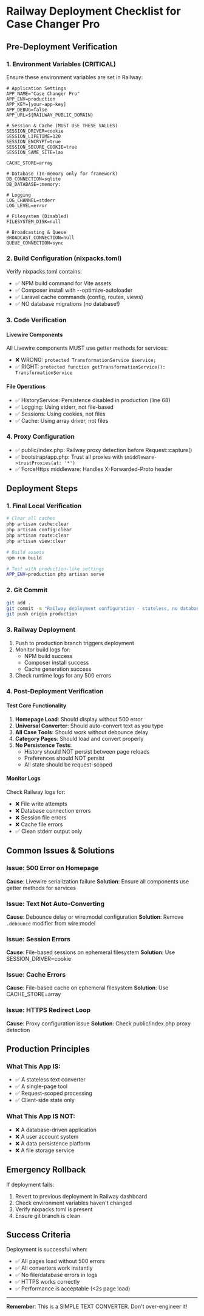 # Railway Deployment Checklist for Case Changer Pro

## Pre-Deployment Verification

### 1. Environment Variables (CRITICAL)
Ensure these environment variables are set in Railway:

```env
# Application Settings
APP_NAME="Case Changer Pro"
APP_ENV=production
APP_KEY=[your-app-key]
APP_DEBUG=false
APP_URL=${RAILWAY_PUBLIC_DOMAIN}

# Session & Cache (MUST USE THESE VALUES)
SESSION_DRIVER=cookie
SESSION_LIFETIME=120
SESSION_ENCRYPT=true
SESSION_SECURE_COOKIE=true
SESSION_SAME_SITE=lax

CACHE_STORE=array

# Database (In-memory only for framework)
DB_CONNECTION=sqlite
DB_DATABASE=:memory:

# Logging
LOG_CHANNEL=stderr
LOG_LEVEL=error

# Filesystem (Disabled)
FILESYSTEM_DISK=null

# Broadcasting & Queue
BROADCAST_CONNECTION=null
QUEUE_CONNECTION=sync
```

### 2. Build Configuration (nixpacks.toml)
Verify nixpacks.toml contains:
- ✅ NPM build command for Vite assets
- ✅ Composer install with --optimize-autoloader
- ✅ Laravel cache commands (config, routes, views)
- ✅ NO database migrations (no database!)

### 3. Code Verification

#### Livewire Components
All Livewire components MUST use getter methods for services:
- ❌ WRONG: `protected TransformationService $service;`
- ✅ RIGHT: `protected function getTransformationService(): TransformationService`

#### File Operations
- ✅ HistoryService: Persistence disabled in production (line 68)
- ✅ Logging: Using stderr, not file-based
- ✅ Sessions: Using cookies, not files
- ✅ Cache: Using array driver, not files

### 4. Proxy Configuration
- ✅ public/index.php: Railway proxy detection before Request::capture()
- ✅ bootstrap/app.php: Trust all proxies with `$middleware->trustProxies(at: '*')`
- ✅ ForceHttps middleware: Handles X-Forwarded-Proto header

## Deployment Steps

### 1. Final Local Verification
```bash
# Clear all caches
php artisan cache:clear
php artisan config:clear
php artisan route:clear
php artisan view:clear

# Build assets
npm run build

# Test with production-like settings
APP_ENV=production php artisan serve
```

### 2. Git Commit
```bash
git add .
git commit -m "Railway deployment configuration - stateless, no database"
git push origin production
```

### 3. Railway Deployment
1. Push to production branch triggers deployment
2. Monitor build logs for:
   - NPM build success
   - Composer install success
   - Cache generation success
3. Check runtime logs for any 500 errors

### 4. Post-Deployment Verification

#### Test Core Functionality
1. **Homepage Load**: Should display without 500 error
2. **Universal Converter**: Should auto-convert text as you type
3. **All Case Tools**: Should work without debounce delay
4. **Category Pages**: Should load and convert properly
5. **No Persistence Tests**: 
   - History should NOT persist between page reloads
   - Preferences should NOT persist
   - All state should be request-scoped

#### Monitor Logs
Check Railway logs for:
- ❌ File write attempts
- ❌ Database connection errors
- ❌ Session file errors
- ❌ Cache file errors
- ✅ Clean stderr output only

## Common Issues & Solutions

### Issue: 500 Error on Homepage
**Cause**: Livewire serialization failure
**Solution**: Ensure all components use getter methods for services

### Issue: Text Not Auto-Converting
**Cause**: Debounce delay or wire:model configuration
**Solution**: Remove `.debounce` modifier from wire:model

### Issue: Session Errors
**Cause**: File-based sessions on ephemeral filesystem
**Solution**: Use SESSION_DRIVER=cookie

### Issue: Cache Errors
**Cause**: File-based cache on ephemeral filesystem
**Solution**: Use CACHE_STORE=array

### Issue: HTTPS Redirect Loop
**Cause**: Proxy configuration issue
**Solution**: Check public/index.php proxy detection

## Production Principles

### What This App IS:
- ✅ A stateless text converter
- ✅ A single-page tool
- ✅ Request-scoped processing
- ✅ Client-side state only

### What This App IS NOT:
- ❌ A database-driven application
- ❌ A user account system
- ❌ A data persistence platform
- ❌ A file storage service

## Emergency Rollback

If deployment fails:
1. Revert to previous deployment in Railway dashboard
2. Check environment variables haven't changed
3. Verify nixpacks.toml is present
4. Ensure git branch is clean

## Success Criteria

Deployment is successful when:
- ✅ All pages load without 500 errors
- ✅ All converters work instantly
- ✅ No file/database errors in logs
- ✅ HTTPS works correctly
- ✅ Performance is acceptable (<2s page load)

---

**Remember**: This is a SIMPLE TEXT CONVERTER. Don't over-engineer it!